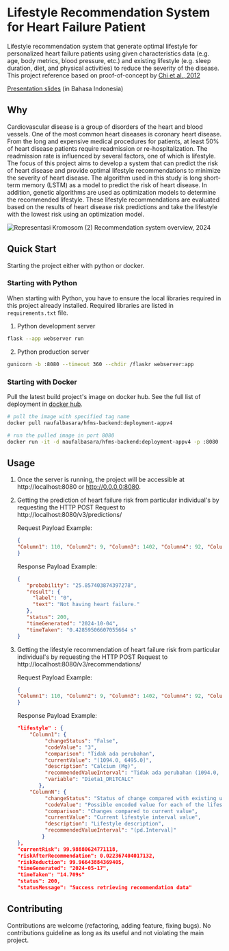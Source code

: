# Lifestyle Recommendation System for Heart Failure Patient

Lifestyle recommendation system that generate optimal lifestyle for personalized heart failure patients using given characteristics data (e.g. age, body metrics, blood pressure, etc.) and existing lifestyle (e.g. sleep duration, diet, and physical activities) to reduce the severity of the disease. This project reference based on proof-of-concept by [Chi et al., 2012](https://www.sciencedirect.com/science/article/pii/S1532046412001086)

[Presentation slides](https://docs.google.com/presentation/d/1Samwo7hot0BWb9RJjPe1JK6DsWZUrgUKu5OCgd-6-os/edit?usp=sharing) (in Bahasa Indonesia)

## Why

Cardiovascular disease is a group of disorders of the heart and blood vessels. One of the most common heart diseases is coronary heart disease. From the long and expensive medical procedures for patients, at least 50% of heart disease patients require readmission or re-hospitalization. The readmission rate is influenced by several factors, one of which is lifestyle. The focus of this project aims to develop a system that can predict the risk of heart disease and provide optimal lifestyle recommendations to minimize the severity of heart disease. The algorithm used in this study is long short-term memory (LSTM) as a model to predict the risk of heart disease. In addition, genetic algorithms are used as optimization models to determine the recommended lifestyle. These lifestyle recommendations are evaluated based on the results of heart disease risk predictions and take the lifestyle with the lowest risk using an optimization model.

![Representasi Kromosom (2)](https://github.com/user-attachments/assets/6c4eaa13-154f-4636-ab7c-cf4eb4da07b2)
Recommendation system overview, 2024

## Quick Start

Starting the project either with python or docker.

### Starting with Python

When starting with Python, you have to ensure the local libraries required in this project already installed. Required libraries are listed in `requirements.txt` file.

1. Python development server
```bash
flask --app webserver run
```

2. Python production server
```bash
gunicorn -b :8080 --timeout 360 --chdir /flaskr webserver:app
```

### Starting with Docker

Pull the latest build project's image on docker hub. See the full list of deployment in [docker hub](https://hub.docker.com/repository/docker/naufalbasara/hfms-backend/general).

```bash
# pull the image with specified tag name
docker pull naufalbasara/hfms-backend:deployment-appv4

# run the pulled image in port 8080
docker run -it -d naufalbasara/hfms-backend:deployment-appv4 -p :8080
```

## Usage

1. Once the server is running, the project will be accessible at http://localhost:8080 or http://0.0.0.0:8080.
2. Getting the prediction of heart failure risk from particular individual's by requesting the HTTP POST Request to http://localhost:8080/v3/predictions/

   Request Payload Example:
   ```json
   {
   "Column1": 110, "Column2": 9, "Column3": 1402, "Column4": 92, "ColumnN": 42
   }
   ```
   
   Response Payload Example:
   ```json
   {
      "probability": "25.857403874397278",
      "result": {
        "label": "0",
        "text": "Not having heart failure."
      },
      "status": 200,
      "timeGenerated": "2024-10-04",
      "timeTaken": "0.42859506607055664 s"
   }
   ```

4. Getting the lifestyle recommendation of heart failure risk from particular individual's by requesting the HTTP POST Request to http://localhost:8080/v3/recommendations/

   Request Payload Example:
   ```json
   {
   "Column1": 110, "Column2": 9, "Column3": 1402, "Column4": 92, "ColumnN": 42
   }
   ```
   
   Response Payload Example:
   ```json
   "lifestyle" : {
       "Column1": {
            "changeStatus": "False",
            "codeValue": "3",
            "comparison": "Tidak ada perubahan",
            "currentValue": "(1094.0, 6495.0]",
            "description": "Calcium (Mg)",
            "recommendedValueInterval": "Tidak ada perubahan (1094.0, 6495.0]",
            "variable": "Dieta1_DR1TCALC"
          },
       "ColumnN": {
            "changeStatus": "Status of change compared with existing user lifestyle (True/False)",
            "codeValue": "Possible encoded value for each of the lifestyle variable",
            "comparison": "Changes compared to current value",
            "currentValue": "Current lifestyle interval value",
            "description": "Lifestyle description",
            "recommendedValueInterval": "(pd.Interval]"
           }
   },
   "currentRisk": 99.98880624771118,
   "riskAfterRecommendation": 0.022367404017132,
   "riskReduction": 99.96643884369405,
   "timeGenerated": "2024-05-17",
   "timeTaken": "14.709s"
   "status": 200,
   "statusMessage": "Success retrieving recommendation data"
   ```

## Contributing

Contributions are welcome (refactoring, adding feature, fixing bugs). No contributions guideline as long as its useful and not violating the main project.
